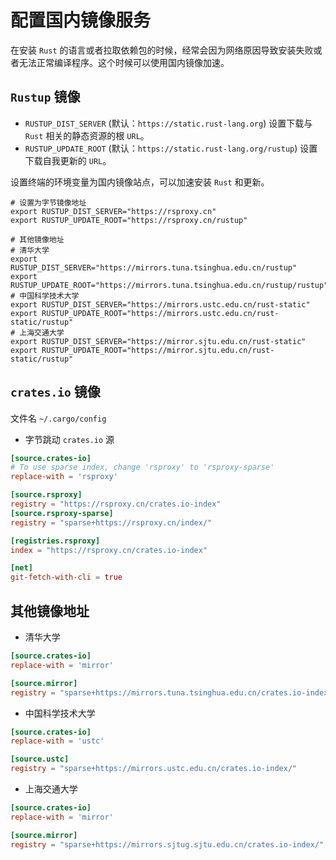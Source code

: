 # 配置国内镜像服务

在安装 `Rust` 的语言或者拉取依赖包的时候，经常会因为网络原因导致安装失败或者无法正常编译程序。这个时候可以使用国内镜像加速。

## `Rustup` 镜像

* `RUSTUP_DIST_SERVER` (默认：`https://static.rust-lang.org`) 设置下载与 `Rust` 相关的静态资源的根 `URL`。
* `RUSTUP_UPDATE_ROOT` (默认：`https://static.rust-lang.org/rustup`) 设置下载自我更新的 `URL`。

设置终端的环境变量为国内镜像站点，可以加速安装 `Rust` 和更新。

```console
# 设置为字节镜像地址
export RUSTUP_DIST_SERVER="https://rsproxy.cn"
export RUSTUP_UPDATE_ROOT="https://rsproxy.cn/rustup"

# 其他镜像地址
# 清华大学
export RUSTUP_DIST_SERVER="https://mirrors.tuna.tsinghua.edu.cn/rustup"
export RUSTUP_UPDATE_ROOT="https://mirrors.tuna.tsinghua.edu.cn/rustup/rustup"
# 中国科学技术大学
export RUSTUP_DIST_SERVER="https://mirrors.ustc.edu.cn/rust-static"
export RUSTUP_UPDATE_ROOT="https://mirrors.ustc.edu.cn/rust-static/rustup"
# 上海交通大学
export RUSTUP_DIST_SERVER="https://mirror.sjtu.edu.cn/rust-static"
export RUSTUP_UPDATE_ROOT="https://mirror.sjtu.edu.cn/rust-static/rustup"
```

## `crates.io` 镜像

<span class="filename">文件名 `~/.cargo/config`</span>

* 字节跳动 `crates.io` 源

```toml
[source.crates-io]
# To use sparse index, change 'rsproxy' to 'rsproxy-sparse'
replace-with = 'rsproxy'

[source.rsproxy]
registry = "https://rsproxy.cn/crates.io-index"
[source.rsproxy-sparse]
registry = "sparse+https://rsproxy.cn/index/"

[registries.rsproxy]
index = "https://rsproxy.cn/crates.io-index"

[net]
git-fetch-with-cli = true
```

## 其他镜像地址

* 清华大学
```toml
[source.crates-io]
replace-with = 'mirror'

[source.mirror]
registry = "sparse+https://mirrors.tuna.tsinghua.edu.cn/crates.io-index/"
```
* 中国科学技术大学
```toml
[source.crates-io]
replace-with = 'ustc'

[source.ustc]
registry = "sparse+https://mirrors.ustc.edu.cn/crates.io-index/"
```
* 上海交通大学
```toml
[source.crates-io]
replace-with = 'mirror'

[source.mirror]
registry = "sparse+https://mirrors.sjtug.sjtu.edu.cn/crates.io-index/"
```

